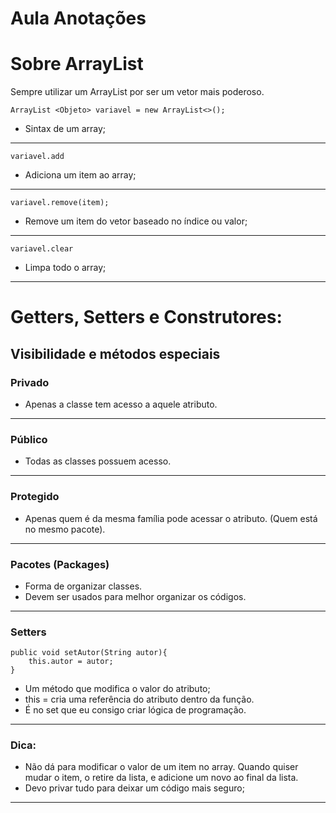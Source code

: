 # Aula Anotações
# Sobre ArrayList

Sempre utilizar um ArrayList por ser um vetor mais poderoso.

    ArrayList <Objeto> variavel = new ArrayList<>();
- Sintax de um array;
---
    variavel.add
- Adiciona um item ao array;
---
    variavel.remove(item);
- Remove um item do vetor baseado no índice ou valor;
---
    variavel.clear
- Limpa todo o array;
---

# Getters, Setters e Construtores:

## Visibilidade e métodos especiais

### Privado 
- Apenas a classe tem acesso a aquele atributo. 
---
### Público
- Todas as classes possuem acesso.
---
### Protegido
- Apenas quem é da mesma família pode acessar o atributo. (Quem está no mesmo pacote).
---
### Pacotes (Packages)
- Forma de organizar classes.
- Devem ser usados para melhor organizar os códigos.
---
### Setters
    public void setAutor(String autor){
        this.autor = autor;
    }
- Um método que modifica o valor do atributo;
- this = cria uma referência do atributo dentro da função.
- É no set que eu consigo criar lógica de programação.
---



### Dica:
- Não dá para modificar o valor de um item no array. Quando quiser mudar o item, o retire da lista, e adicione um novo ao final da lista.
- Devo privar tudo para deixar um código mais seguro;
---

